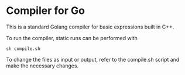 # Compiler for Go

This is a standard Golang compiler for basic expressions built in C++.

To run the compiler, static runs can be performed with
```
sh compile.sh
```

To change the files as input or output, refer to the compile.sh script and make the necessary changes.